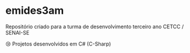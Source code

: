 # emides3am
Repositório criado para a turma de desenvolvimento terceiro ano CETCC / SENAI-SE

😢 Projetos desenvolvidos em C# (C-Sharp)
